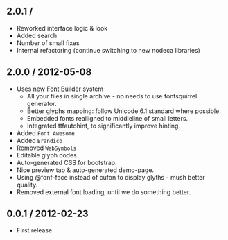 2.0.1 / 
------------------

* Reworked interface logic & look
* Added search
* Number of small fixes
* Internal refactoring (continue switching to new nodeca libraries)


2.0.0 / 2012-05-08
------------------

* Uses new [Font Builder](https://github.com/fontello/font-builder) system
  - All your files in single archive - no needs to use fontsquirrel generator.
  - Better glyphs mapping: follow Unicode 6.1 standard where possible.
  - Embedded fonts realligned to middleline of small letters.
  - Integrated ttfautohint, to significantly improve hinting.
* Added `Font Awesome`
* Added `Brandico`
* Removed `WebSymbols`
* Editable glyph codes.
* Auto-generated CSS for bootstrap.
* Nice preview tab & auto-generated demo-page.
* Using @fonf-face instead of cufon to display glyths - mush better quality.
* Removed external font loading, until we do something better.


0.0.1 / 2012-02-23
------------------

* First release
